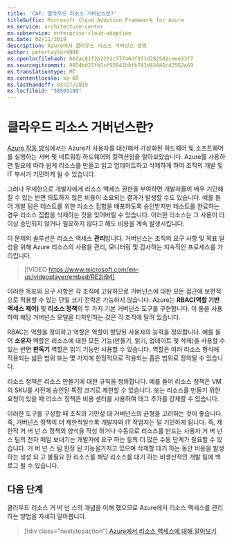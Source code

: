 ```yaml
---
title: 'CAF: 클라우드 리소스 거버넌스란?'
titleSuffix: Microsoft Cloud Adoption Framework for Azure
ms.service: architecture-center
ms.subservice: enterprise-cloud-adoption
ms.date: 02/11/2019
description: Azure에서 클라우드 리소스 거버넌스 설명
author: petertaylor9999
ms.openlocfilehash: 602ac81f2b2201c77746df971d282582ceee23f7
ms.sourcegitcommit: 9854bd27fb5cf92041bbfb743d43045cd3552a69
ms.translationtype: MT
ms.contentlocale: ko-KR
ms.lasthandoff: 03/27/2019
ms.locfileid: "58503199"
---
```

<!-- markdownlint-disable MD026 -->

# <a name="what-is-cloud-resource-governance"></a>클라우드 리소스 거버넌스란?

[Azure 작동 방식](what-is-azure.md)에서는 Azure가 사용자를 대신해서 가상화된 하드웨어 및 소프트웨어를 실행하는 서버 및 네트워킹 하드웨어의 컬렉션임을 알아보았습니다. Azure를 사용하면 필요에 따라 쉽게 리소스를 만들고 읽고 업데이트하고 삭제하게 하여 조직의 개발 및 IT 부서가 기민하게 될 수 있습니다.

그러나 무제한으로 개발자에게 리소스 액세스 권한을 부여하면 개발자들이 매우 기민해질 수 있는 반면 의도하지 않은 비용이 소요되는 결과가 발생할 수도 있습니다. 예를 들어 개발 팀은 테스트를 위한 리소스 집합을 배포하도록 승인받지만 테스트를 완료하는 경우 리소스 집합을 삭제하는 것을 잊어버릴 수 있습니다. 이러한 리소스는 그 사용이 더 이상 승인되지 않거나 필요하지 않다고 해도 비용을 계속 발생시킵니다.

이 문제의 솔루션은 리소스 액세스 **관리**입니다. 거버넌스는 조직의 요구 사항 및 목표 달성을 위해 Azure 리소스의 사용을 관리, 모니터링 및 감사하는 지속적인 프로세스를 가리킵니다.

<!-- markdownlint-disable MD034 -->

> [!VIDEO https://www.microsoft.com/en-us/videoplayer/embed/RE2ii94]

<!-- markdownlint-enable MD034 -->

이러한 목표와 요구 사항은 각 조직에 고유하므로 거버넌스에 대한 모든 접근에 보편적으로 적용할 수 있는 단일 크기 전략은 가능하지 않습니다. Azure는 **RBAC(역할 기반 액세스 제어)** 및 **리소스 정책**의 두 가지 기본 거버넌스 도구를 구현합니다. 이 둘을 사용하여 해당 거버넌스 모델을 디자인하는 것은 각 조직에 달려 있습니다.

RBAC는 역할을 정의하고 역할은 역할이 할당된 사용자의 능력을 정의합니다. 예를 들어 **소유자** 역할은 리소스에 대한 모든 기능(만들기, 읽기, 업데이트 및 삭제)을 사용할 수 있는 반면 **판독기** 역할은 읽기 기능만 사용할 수 있습니다. 역할은 여러 리소스 형식에 적용되는 넓은 범위 또는 몇 가지에 한정적으로 적용되는 좁은 범위로 정의될 수 있습니다.

리소스 정책은 리소스 만들기에 대한 규칙을 정의합니다. 예를 들어 리소스 정책은 VM의 SKU를 사전에 승인된 특정 크기로 제한할 수 있습니다. 또는 리소스를 만들기 위한 요청이 있을 때 리소스 정책은 비용 센터를 사용하여 태그 추가를 강제할 수 있습니다.

이러한 도구를 구성할 때 조직의 기민성 대 거버넌스의 균형을 고려하는 것이 좋습니다. 즉, 거버넌스 정책이 더 제한적일수록 개발자와 IT 작업자는 덜 기민하게 됩니다. 즉, 제한적 거 버 넌 스 정책의 양식을 작성 하거나 수동으로 리소스를 만드는 사용자 거 버 넌 스 팀의 전자 메일 보내기는 개발자에 요구 하는 등의 더 많은 수동 단계가 필요할 수 있습니다. 거 버 넌 스 팀 한정 된 기능을가지고 있으며 삭제할 대기 하는 동안 비용을 발생 하는 생성 되 고 불필요 한 리소스를 해당 리소스를 대기 하는 비생산적인 개발 팀에 백로그 될 수 있습니다.

## <a name="next-steps"></a>다음 단계

클라우드 리소스 거 버 넌 스의 개념을 이해 했으므로 Azure에서 리소스 액세스를 관리 하는 방법을 자세히 알아봅니다.

> [!div class="nextstepaction"]
> [Azure에서 리소스 액세스에 대해 알아보기](azure-resource-access.md)
